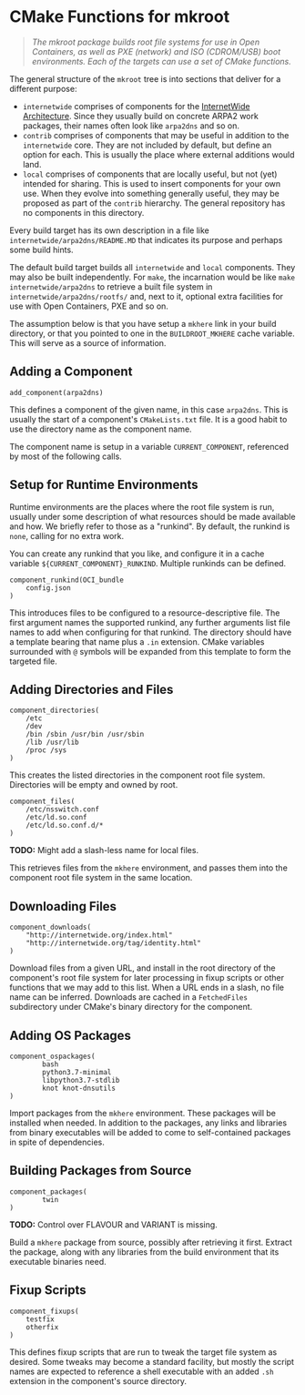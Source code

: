 # CMake Functions for mkroot

> *The mkroot package builds root file systems for
> use in Open Containers, as well as PXE (network)
> and ISO (CDROM/USB) boot environments.  Each of
> the targets can use a set of CMake functions.*

The general structure of the `mkroot` tree is into sections that deliver for a different purpose:

  * `internetwide` comprises of components for the [InternetWide Architecture](http://internetwide.org/tag/architecture.html).  Since they usually build on concrete ARPA2 work packages, their names often look like `arpa2dns` and so on.
  * `contrib` comprises of components that may be useful in addition to the `internetwide` core.  They are not included by default, but define an option for each.  This is usually the place where external additions would land.
  * `local` comprises of components that are locally useful, but not (yet) intended for sharing.  This is used to insert components for your own use.  When they evolve into something generally useful, they may be proposed as part of the `contrib` hierarchy.  The general repository has no components in this directory.

Every build target has its own description in a file like `internetwide/arpa2dns/README.MD` that indicates its purpose and perhaps some build hints.

The default build target builds all `internetwide` and `local` components.  They may also be built independently.  For `make`, the incarnation would be like `make internetwide/arpa2dns` to retrieve a built file system in `internetwide/arpa2dns/rootfs/` and, next to it, optional extra facilities for use with Open Containers, PXE and so on.

The assumption below is that you have setup a `mkhere` link in your build directory, or that you pointed to one in the `BUILDROOT_MKHERE` cache variable.  This will serve as a source of information.

## Adding a Component

```
add_component(arpa2dns)
```

This defines a component of the given name, in this case `arpa2dns`.  This is usually the start of a component's `CMakeLists.txt` file.  It is a good habit to use the directory name as the component name.

The component name is setup in a variable `CURRENT_COMPONENT`, referenced by most of the following calls.

## Setup for Runtime Environments

Runtime environments are the places where the root file system is run, usually under some description of what resources should be made available and how.  We briefly refer to those as a "runkind".  By default, the runkind is `none`, calling for no extra work.

You can create any runkind that you like, and configure it in a cache variable `${CURRENT_COMPONENT}_RUNKIND`.  Multiple runkinds can be defined.

```
component_runkind(OCI_bundle
	config.json
)
```

This introduces files to be configured to a resource-descriptive file.  The first argument names the supported runkind, any further arguments list file names to add when configuring for that runkind.  The directory should have a template bearing that name plus a `.in` extension.  CMake variables surrounded with `@` symbols will be expanded from this template to form the targeted file.

## Adding Directories and Files

```
component_directories(
	/etc
	/dev
	/bin /sbin /usr/bin /usr/sbin
	/lib /usr/lib
	/proc /sys
)
```

This creates the listed directories in the component root file system.  Directories will be empty and owned by root.

```
component_files(
	/etc/nsswitch.conf
	/etc/ld.so.conf
	/etc/ld.so.conf.d/*
)
```

**TODO:** Might add a slash-less name for local files.

This retrieves files from the `mkhere` environment, and passes them into the component root file system in the same location.

## Downloading Files

```
component_downloads(
	"http://internetwide.org/index.html"
	"http://internetwide.org/tag/identity.html"
)
```

Download files from a given URL, and install in the root directory of the component's root file system for later processing in fixup scripts or other functions that we may add to this list.  When a URL ends in a slash, no file name can be inferred.  Downloads are cached in a `FetchedFiles` subdirectory under CMake's binary directory for the component.

## Adding OS Packages

```
component_ospackages(
        bash
        python3.7-minimal
        libpython3.7-stdlib
        knot knot-dnsutils
)
```

Import packages from the `mkhere` environment.  These packages will be installed when needed.  In addition to the packages, any links and libraries from binary executables will be added to come to self-contained packages in spite of dependencies.

## Building Packages from Source

```
component_packages(
        twin
)
```

**TODO:** Control over FLAVOUR and VARIANT is missing.

Build a `mkhere` package from source, possibly after retrieving it first.  Extract the package, along with any libraries from the build environment that its executable binaries need.

## Fixup Scripts

```
component_fixups(
	testfix
	otherfix
)
```

This defines fixup scripts that are run to tweak the target file system as desired.  Some tweaks may become a standard facility, but mostly the script names are expected to reference a shell executable with an added `.sh` extension in the component's source directory.
